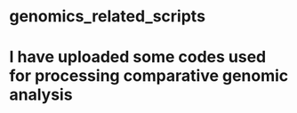 # genomics_related_scripts
# I have uploaded some codes used for processing comparative genomic analysis
